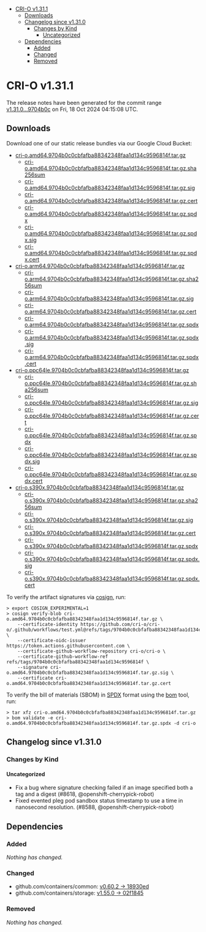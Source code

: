 - [CRI-O v1.31.1](#cri-o-v1311)
  - [Downloads](#downloads)
  - [Changelog since v1.31.0](#changelog-since-v1310)
    - [Changes by Kind](#changes-by-kind)
      - [Uncategorized](#uncategorized)
  - [Dependencies](#dependencies)
    - [Added](#added)
    - [Changed](#changed)
    - [Removed](#removed)

# CRI-O v1.31.1

The release notes have been generated for the commit range
[v1.31.0...9704b0c](https://github.com/cri-o/cri-o/compare/v1.31.0...v1.31.1) on Fri, 18 Oct 2024 04:15:08 UTC.

## Downloads

Download one of our static release bundles via our Google Cloud Bucket:

- [cri-o.amd64.9704b0c0cbfafba88342348faa1d134c9596814f.tar.gz](https://storage.googleapis.com/cri-o/artifacts/cri-o.amd64.9704b0c0cbfafba88342348faa1d134c9596814f.tar.gz)
  - [cri-o.amd64.9704b0c0cbfafba88342348faa1d134c9596814f.tar.gz.sha256sum](https://storage.googleapis.com/cri-o/artifacts/cri-o.amd64.9704b0c0cbfafba88342348faa1d134c9596814f.tar.gz.sha256sum)
  - [cri-o.amd64.9704b0c0cbfafba88342348faa1d134c9596814f.tar.gz.sig](https://storage.googleapis.com/cri-o/artifacts/cri-o.amd64.9704b0c0cbfafba88342348faa1d134c9596814f.tar.gz.sig)
  - [cri-o.amd64.9704b0c0cbfafba88342348faa1d134c9596814f.tar.gz.cert](https://storage.googleapis.com/cri-o/artifacts/cri-o.amd64.9704b0c0cbfafba88342348faa1d134c9596814f.tar.gz.cert)
  - [cri-o.amd64.9704b0c0cbfafba88342348faa1d134c9596814f.tar.gz.spdx](https://storage.googleapis.com/cri-o/artifacts/cri-o.amd64.9704b0c0cbfafba88342348faa1d134c9596814f.tar.gz.spdx)
  - [cri-o.amd64.9704b0c0cbfafba88342348faa1d134c9596814f.tar.gz.spdx.sig](https://storage.googleapis.com/cri-o/artifacts/cri-o.amd64.9704b0c0cbfafba88342348faa1d134c9596814f.tar.gz.spdx.sig)
  - [cri-o.amd64.9704b0c0cbfafba88342348faa1d134c9596814f.tar.gz.spdx.cert](https://storage.googleapis.com/cri-o/artifacts/cri-o.amd64.9704b0c0cbfafba88342348faa1d134c9596814f.tar.gz.spdx.cert)
- [cri-o.arm64.9704b0c0cbfafba88342348faa1d134c9596814f.tar.gz](https://storage.googleapis.com/cri-o/artifacts/cri-o.arm64.9704b0c0cbfafba88342348faa1d134c9596814f.tar.gz)
  - [cri-o.arm64.9704b0c0cbfafba88342348faa1d134c9596814f.tar.gz.sha256sum](https://storage.googleapis.com/cri-o/artifacts/cri-o.arm64.9704b0c0cbfafba88342348faa1d134c9596814f.tar.gz.sha256sum)
  - [cri-o.arm64.9704b0c0cbfafba88342348faa1d134c9596814f.tar.gz.sig](https://storage.googleapis.com/cri-o/artifacts/cri-o.arm64.9704b0c0cbfafba88342348faa1d134c9596814f.tar.gz.sig)
  - [cri-o.arm64.9704b0c0cbfafba88342348faa1d134c9596814f.tar.gz.cert](https://storage.googleapis.com/cri-o/artifacts/cri-o.arm64.9704b0c0cbfafba88342348faa1d134c9596814f.tar.gz.cert)
  - [cri-o.arm64.9704b0c0cbfafba88342348faa1d134c9596814f.tar.gz.spdx](https://storage.googleapis.com/cri-o/artifacts/cri-o.arm64.9704b0c0cbfafba88342348faa1d134c9596814f.tar.gz.spdx)
  - [cri-o.arm64.9704b0c0cbfafba88342348faa1d134c9596814f.tar.gz.spdx.sig](https://storage.googleapis.com/cri-o/artifacts/cri-o.arm64.9704b0c0cbfafba88342348faa1d134c9596814f.tar.gz.spdx.sig)
  - [cri-o.arm64.9704b0c0cbfafba88342348faa1d134c9596814f.tar.gz.spdx.cert](https://storage.googleapis.com/cri-o/artifacts/cri-o.arm64.9704b0c0cbfafba88342348faa1d134c9596814f.tar.gz.spdx.cert)
- [cri-o.ppc64le.9704b0c0cbfafba88342348faa1d134c9596814f.tar.gz](https://storage.googleapis.com/cri-o/artifacts/cri-o.ppc64le.9704b0c0cbfafba88342348faa1d134c9596814f.tar.gz)
  - [cri-o.ppc64le.9704b0c0cbfafba88342348faa1d134c9596814f.tar.gz.sha256sum](https://storage.googleapis.com/cri-o/artifacts/cri-o.ppc64le.9704b0c0cbfafba88342348faa1d134c9596814f.tar.gz.sha256sum)
  - [cri-o.ppc64le.9704b0c0cbfafba88342348faa1d134c9596814f.tar.gz.sig](https://storage.googleapis.com/cri-o/artifacts/cri-o.ppc64le.9704b0c0cbfafba88342348faa1d134c9596814f.tar.gz.sig)
  - [cri-o.ppc64le.9704b0c0cbfafba88342348faa1d134c9596814f.tar.gz.cert](https://storage.googleapis.com/cri-o/artifacts/cri-o.ppc64le.9704b0c0cbfafba88342348faa1d134c9596814f.tar.gz.cert)
  - [cri-o.ppc64le.9704b0c0cbfafba88342348faa1d134c9596814f.tar.gz.spdx](https://storage.googleapis.com/cri-o/artifacts/cri-o.ppc64le.9704b0c0cbfafba88342348faa1d134c9596814f.tar.gz.spdx)
  - [cri-o.ppc64le.9704b0c0cbfafba88342348faa1d134c9596814f.tar.gz.spdx.sig](https://storage.googleapis.com/cri-o/artifacts/cri-o.ppc64le.9704b0c0cbfafba88342348faa1d134c9596814f.tar.gz.spdx.sig)
  - [cri-o.ppc64le.9704b0c0cbfafba88342348faa1d134c9596814f.tar.gz.spdx.cert](https://storage.googleapis.com/cri-o/artifacts/cri-o.ppc64le.9704b0c0cbfafba88342348faa1d134c9596814f.tar.gz.spdx.cert)
- [cri-o.s390x.9704b0c0cbfafba88342348faa1d134c9596814f.tar.gz](https://storage.googleapis.com/cri-o/artifacts/cri-o.s390x.9704b0c0cbfafba88342348faa1d134c9596814f.tar.gz)
  - [cri-o.s390x.9704b0c0cbfafba88342348faa1d134c9596814f.tar.gz.sha256sum](https://storage.googleapis.com/cri-o/artifacts/cri-o.s390x.9704b0c0cbfafba88342348faa1d134c9596814f.tar.gz.sha256sum)
  - [cri-o.s390x.9704b0c0cbfafba88342348faa1d134c9596814f.tar.gz.sig](https://storage.googleapis.com/cri-o/artifacts/cri-o.s390x.9704b0c0cbfafba88342348faa1d134c9596814f.tar.gz.sig)
  - [cri-o.s390x.9704b0c0cbfafba88342348faa1d134c9596814f.tar.gz.cert](https://storage.googleapis.com/cri-o/artifacts/cri-o.s390x.9704b0c0cbfafba88342348faa1d134c9596814f.tar.gz.cert)
  - [cri-o.s390x.9704b0c0cbfafba88342348faa1d134c9596814f.tar.gz.spdx](https://storage.googleapis.com/cri-o/artifacts/cri-o.s390x.9704b0c0cbfafba88342348faa1d134c9596814f.tar.gz.spdx)
  - [cri-o.s390x.9704b0c0cbfafba88342348faa1d134c9596814f.tar.gz.spdx.sig](https://storage.googleapis.com/cri-o/artifacts/cri-o.s390x.9704b0c0cbfafba88342348faa1d134c9596814f.tar.gz.spdx.sig)
  - [cri-o.s390x.9704b0c0cbfafba88342348faa1d134c9596814f.tar.gz.spdx.cert](https://storage.googleapis.com/cri-o/artifacts/cri-o.s390x.9704b0c0cbfafba88342348faa1d134c9596814f.tar.gz.spdx.cert)

To verify the artifact signatures via [cosign](https://github.com/sigstore/cosign), run:

```console
> export COSIGN_EXPERIMENTAL=1
> cosign verify-blob cri-o.amd64.9704b0c0cbfafba88342348faa1d134c9596814f.tar.gz \
    --certificate-identity https://github.com/cri-o/cri-o/.github/workflows/test.yml@refs/tags/9704b0c0cbfafba88342348faa1d134c9596814f \
    --certificate-oidc-issuer https://token.actions.githubusercontent.com \
    --certificate-github-workflow-repository cri-o/cri-o \
    --certificate-github-workflow-ref refs/tags/9704b0c0cbfafba88342348faa1d134c9596814f \
    --signature cri-o.amd64.9704b0c0cbfafba88342348faa1d134c9596814f.tar.gz.sig \
    --certificate cri-o.amd64.9704b0c0cbfafba88342348faa1d134c9596814f.tar.gz.cert
```

To verify the bill of materials (SBOM) in [SPDX](https://spdx.org) format using the [bom](https://sigs.k8s.io/bom) tool, run:

```console
> tar xfz cri-o.amd64.9704b0c0cbfafba88342348faa1d134c9596814f.tar.gz
> bom validate -e cri-o.amd64.9704b0c0cbfafba88342348faa1d134c9596814f.tar.gz.spdx -d cri-o
```

## Changelog since v1.31.0

### Changes by Kind

#### Uncategorized
 - Fix a bug where signature checking failed if an image specified both a tag and a digest (#8618, @openshift-cherrypick-robot)
 - Fixed evented pleg pod sandbox status timestamp to use a time in nanosecond resolution. (#8588, @openshift-cherrypick-robot)

## Dependencies

### Added
_Nothing has changed._

### Changed
- github.com/containers/common: [v0.60.2 → 18930ed](https://github.com/containers/common/compare/v0.60.2...18930ed)
- github.com/containers/storage: [v1.55.0 → 02f1845](https://github.com/containers/storage/compare/v1.55.0...02f1845)

### Removed
_Nothing has changed._
